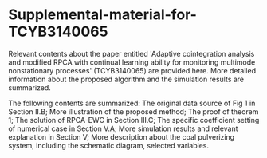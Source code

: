 # Supplemental-material-for-TCYB3140065
Relevant contents about the paper entitled 'Adaptive cointegration analysis and modified RPCA with continual learning ability for monitoring multimode nonstationary processes' (TCYB3140065)  are provided here. More detailed information about the proposed algorithm and the simulation results are summarized.

The following contents are summarized:
The original data source of Fig 1 in Section II.B;
More illustration of the proposed method;
The proof of theorem 1;
The solution of RPCA-EWC in Section III.C;
The specific coefficient setting of numerical case in Section V.A;
More simulation results and relevant explanation in Section V;
More description about the coal pulverizing system, including the schematic diagram, selected variables.
